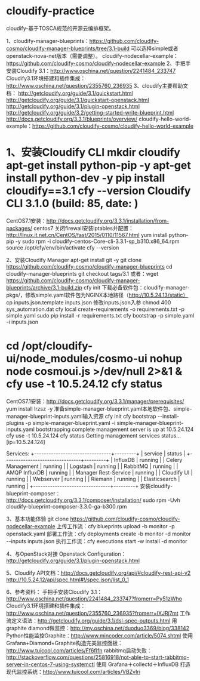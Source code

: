 # cloudify-practice
cloudify-基于TOSCA规范的开源云编排框架。

1、cloudify-manager-blueprints：https://github.com/cloudify-cosmo/cloudify-manager-blueprints/tree/3.1-build
可以选择simple或者openstack-nova-net版本（需要调整）。
cloudify-nodecellar-example：https://github.com/cloudify-cosmo/cloudify-nodecellar-example
2、手把手安装Cloudify 3.1：http://www.oschina.net/question/2241484_233747
Cloudify3.1环境搭建和插件集成：http://www.oschina.net/question/2355760_236935
3、cloudify主要帮助文档：
http://getcloudify.org/guide/3.1/quickstart.html
http://getcloudify.org/guide/3.1/quickstart-openstack.html
http://getcloudify.org/guide/3.1/plugin-openstack.html
http://getcloudify.org/guide/3.2/getting-started-write-blueprint.html
http://docs.getcloudify.org/3.3.1/blueprints/overview/
cloudify-hello-world-example：https://github.com/cloudify-cosmo/cloudify-hello-world-example

1、安装Cloudify CLI
mkdir cloudify
apt-get install python-pip -y
apt-get install python-dev -y
pip install cloudify==3.1
cfy --version
Cloudify CLI 3.1.0     (build: 85, date: )
===========================================================
CentOS7.1安装：http://docs.getcloudify.org/3.3.1/installation/from-packages/
centos7 关闭firewall安装iptables并配置：http://linux.it.net.cn/CentOS/fast/2015/0110/11567.html
yum install python-pip -y
sudo rpm -i cloudify-centos-Core-cli-3.3.1-sp_b310.x86_64.rpm
source /opt/cfy/env/bin/activate
cfy --version

2、安装Cloudify Manager
apt-get install git -y
git clone https://github.com/cloudify-cosmo/cloudify-manager-blueprints
cd cloudify-manager-blueprints
git checkout tags/3.1
或者：wget https://github.com/cloudify-cosmo/cloudify-manager-blueprints/archive/3.1-build.zip
cfy init
下载必备软件包：cloudify-manager-pkgs/，修改simple.yaml软件包为NGINX本地路径（http://10.5.24.13/static）
cp inputs.json.template inputs.json
修改inputs.json入参
chmod 400 sys_automation.dat
cfy local create-requirements -o requirements.txt -p simple.yaml
sudo pip install -r requirements.txt
cfy bootstrap -p simple.yaml -i inputs.json

cd /opt/cloudify-ui/node_modules/cosmo-ui
nohup node cosmoui.js >/dev/null 2>&1 &
cfy use -t 10.5.24.12
cfy  status
=============================================================
CentOS7.1安装：http://docs.getcloudify.org/3.3.1/manager/prerequisites/
yum install lrzsz -y
准备simple-manager-blueprint.yaml本地软件包、simple-manager-blueprint-inputs.yaml输入资源
cfy init
cfy bootstrap --install-plugins -p simple-manager-blueprint.yaml -i simple-manager-blueprint-inputs.yaml
bootstrapping complete
management server is up at 10.5.24.124
cfy use -t 10.5.24.124
cfy status
Getting management services status... [ip=10.5.24.124]

Services:
+--------------------------------+---------+
|            service             |  status |
+--------------------------------+---------+
| InfluxDB                       | running |
| Celery Management              | running |
| Logstash                       | running |
| RabbitMQ                       | running |
| AMQP InfluxDB                  | running |
| Manager Rest-Service           | running |
| Cloudify UI                    | running |
| Webserver                      | running |
| Riemann                        | running |
| Elasticsearch                  | running |
+--------------------------------+---------+
安装cloudify-blueprint-composer：http://docs.getcloudify.org/3.3.1/composer/installation/
sudo rpm -Uvh cloudify-blueprint-composer-3.3.0-ga-b300.rpm


3、基本功能体验
git clone https://github.com/cloudify-cosmo/cloudify-nodecellar-example
上传工作流：cfy blueprints upload -b monitor -p openstack.yaml
部署工作流：cfy deployments create -b monitor -d monitor --inputs inputs.json
执行工作流：cfy executions start -w install -d monitor

4、与OpenStack对接
Openstack Configuration：http://getcloudify.org/guide/3.1/plugin-openstack.html


5、Cloudify API文档：http://docs.getcloudify.org/api/#cloudify-rest-api-v2
http://10.5.24.12/api/spec.html#!/spec.json/list_0_1

6、参考资料：
手把手安装Cloudify 3.1：http://www.oschina.net/question/2241484_233747?fromerr=Py51zWho
Cloudify3.1环境搭建和插件集成：http://www.oschina.net/question/2355760_236935?fromerr=lXJRj7mt
工作流定义语法：http://getcloudify.org/guide/3.1/dsl-spec-outputs.html
用graphite diamond做监控：http://my.oschina.net/duoduo3369/blog/338142
Python性能监控Graphite：http://www.mincoder.com/article/5074.shtml
使用Grafana+Diamond+Graphite构造完美监控面板：http://www.tuicool.com/articles/Ff6fIfn
rabbitmq启动失败：http://stackoverflow.com/questions/25816918/not-able-to-start-rabbitmq-server-in-centos-7-using-systemctl
使用 Grafana＋collectd＋InfluxDB 打造现代监控系统：http://www.tuicool.com/articles/VBZvIri



